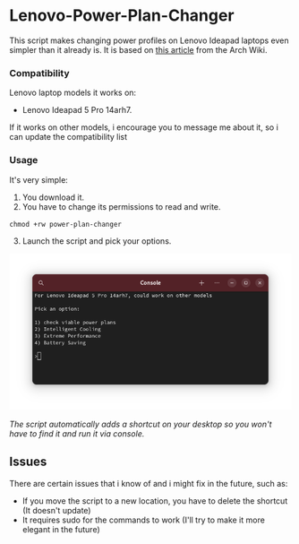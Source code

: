 # Lenovo-Power-Plan-Changer
This script makes changing power profiles on Lenovo Ideapad laptops even simpler than it already is.
It is based on [this article](https://wiki.archlinux.org/title/Lenovo_IdeaPad_5_Pro_14ACN6) from the Arch Wiki.

### Compatibility

Lenovo laptop models it works on:
+ Lenovo Ideapad 5 Pro 14arh7.

If it works on other models, i encourage you to message me about it, so i can update the compatibility list

### Usage

It's very simple:

1. You download it.
2. You have to change its permissions to read and write.

```
chmod +rw power-plan-changer
```
3. Launch the script and pick your options.

 ![Screenshot of the script](https://github.com/FatPootis03/Lenovo-Power-Plan-Changer/blob/be3bdf310da85d33681964b54a4e3f5b1abcc529/assets/Screenshot%20from%202024-04-05%2020-34-02.png)

_The script automatically adds a shortcut on your desktop so you won't have to find it and run it via console._

## Issues

There are certain issues that i know of and i might fix in the future, such as:
+ If you move the script to a new location, you have to delete the shortcut (It doesn't update)
+ It requires sudo for the commands to work (I'll try to make it more elegant in the future)
